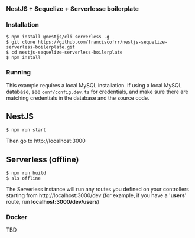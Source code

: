### NestJS + Sequelize + Serverlesse boilerplate

### Installation

```
$ npm install @nestjs/cli serverless -g
$ git clone https://github.com/franciscofrr/nestjs-sequelize-serverless-boilerplate.git
$ cd nestjs-sequelize-serverless-boilerplate
$ npm install
```

### Running

This example requires a local MySQL installation.  If using a local MySQL database, see `conf/config.dev.ts` for credentials, and make sure there are matching credentials in the database and the source code.

## NestJS

`$ npm run start`

Then go to http://localhost:3000

## Serverless (offline)

```
$ npm run build
$ sls offline
```

The Serverless instance will run any routes you defined on your controllers starting from http://localhost:3000/dev (for example, if you have a '**users**' route, run **localhost:3000/dev/users**)

### Docker

TBD
